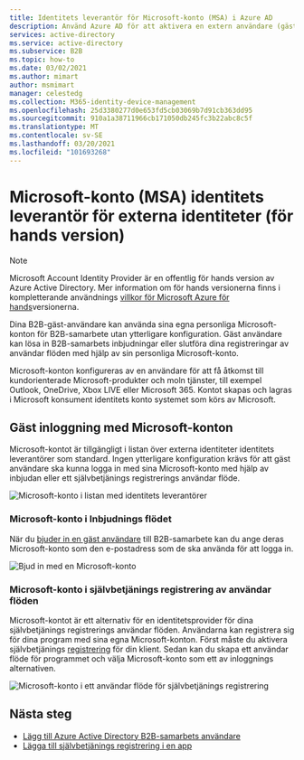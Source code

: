 ```yaml
---
title: Identitets leverantör för Microsoft-konto (MSA) i Azure AD
description: Använd Azure AD för att aktivera en extern användare (gäst) för att logga in på dina Azure AD-appar med sina Microsoft-konto (MSA).
services: active-directory
ms.service: active-directory
ms.subservice: B2B
ms.topic: how-to
ms.date: 03/02/2021
ms.author: mimart
author: msmimart
manager: celestedg
ms.collection: M365-identity-device-management
ms.openlocfilehash: 25d3380277d0e653fd5cb03069b7d91cb363dd95
ms.sourcegitcommit: 910a1a38711966cb171050db245fc3b22abc8c5f
ms.translationtype: MT
ms.contentlocale: sv-SE
ms.lasthandoff: 03/20/2021
ms.locfileid: "101693268"
---
```

# <a name="microsoft-account-msa-identity-provider-for-external-identities-preview"></a>Microsoft-konto (MSA) identitets leverantör för externa identiteter (för hands version)

> [!NOTE]
> Microsoft Account Identity Provider är en offentlig för hands version av Azure Active Directory. Mer information om för hands versionerna finns i kompletterande användnings [villkor för Microsoft Azure för hands](https://azure.microsoft.com/support/legal/preview-supplemental-terms/)versionerna.

Dina B2B-gäst-användare kan använda sina egna personliga Microsoft-konton för B2B-samarbete utan ytterligare konfiguration. Gäst användare kan lösa in B2B-samarbets inbjudningar eller slutföra dina registreringar av användar flöden med hjälp av sin personliga Microsoft-konto.

Microsoft-konton konfigureras av en användare för att få åtkomst till kundorienterade Microsoft-produkter och moln tjänster, till exempel Outlook, OneDrive, Xbox LIVE eller Microsoft 365. Kontot skapas och lagras i Microsoft konsument identitets konto systemet som körs av Microsoft.

## <a name="guest-sign-in-using-microsoft-accounts"></a>Gäst inloggning med Microsoft-konton

Microsoft-kontot är tillgängligt i listan över externa identiteter identitets leverantörer som standard. Ingen ytterligare konfiguration krävs för att gäst användare ska kunna logga in med sina Microsoft-konto med hjälp av inbjudan eller ett självbetjänings registrerings användar flöde.

![Microsoft-konto i listan med identitets leverantörer](media/microsoft-account/microsoft-account-identity-provider.png)

### <a name="microsoft-account-in-the-invitation-flow"></a>Microsoft-konto i Inbjudnings flödet

När du [bjuder in en gäst användare](add-users-administrator.md) till B2B-samarbete kan du ange deras Microsoft-konto som den e-postadress som de ska använda för att logga in.

![Bjud in med en Microsoft-konto](media/microsoft-account/microsoft-account-invite.png)

### <a name="microsoft-account-in-self-service-sign-up-user-flows"></a>Microsoft-konto i självbetjänings registrering av användar flöden

Microsoft-kontot är ett alternativ för en identitetsprovider för dina självbetjänings registrerings användar flöden. Användarna kan registrera sig för dina program med sina egna Microsoft-konton. Först måste du aktivera självbetjänings [registrering](self-service-sign-up-user-flow.md) för din klient. Sedan kan du skapa ett användar flöde för programmet och välja Microsoft-konto som ett av inloggnings alternativen.

![Microsoft-konto i ett användar flöde för självbetjänings registrering](media/microsoft-account/microsoft-account-user-flow.png)

## <a name="next-steps"></a>Nästa steg

- [Lägg till Azure Active Directory B2B-samarbets användare](add-users-administrator.md)
- [Lägga till självbetjänings registrering i en app](self-service-sign-up-user-flow.md)